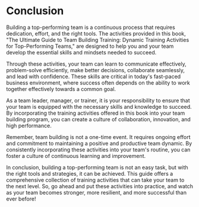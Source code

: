 # Conclusion

Building a top-performing team is a continuous process that requires dedication, effort, and the right tools. The activities provided in this book, "The Ultimate Guide to Team Building Training: Dynamic Training Activities for Top-Performing Teams," are designed to help you and your team develop the essential skills and mindsets needed to succeed.

Through these activities, your team can learn to communicate effectively, problem-solve efficiently, make better decisions, collaborate seamlessly, and lead with confidence. These skills are critical in today's fast-paced business environment, where success often depends on the ability to work together effectively towards a common goal.

As a team leader, manager, or trainer, it is your responsibility to ensure that your team is equipped with the necessary skills and knowledge to succeed. By incorporating the training activities offered in this book into your team building program, you can create a culture of collaboration, innovation, and high performance.

Remember, team building is not a one-time event. It requires ongoing effort and commitment to maintaining a positive and productive team dynamic. By consistently incorporating these activities into your team's routine, you can foster a culture of continuous learning and improvement.

In conclusion, building a top-performing team is not an easy task, but with the right tools and strategies, it can be achieved. This guide offers a comprehensive collection of training activities that can take your team to the next level. So, go ahead and put these activities into practice, and watch as your team becomes stronger, more resilient, and more successful than ever before!
